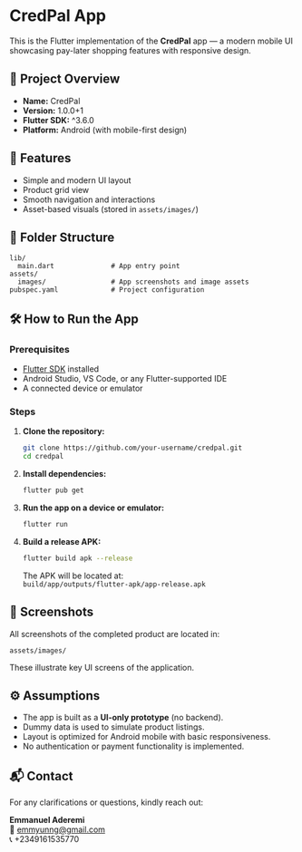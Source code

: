 # CredPal App

This is the Flutter implementation of the **CredPal** app — a modern mobile UI showcasing pay-later shopping features with responsive design.




## 📱 Project Overview

- **Name:** CredPal  
- **Version:** 1.0.0+1  
- **Flutter SDK:** ^3.6.0  
- **Platform:** Android (with mobile-first design)

## 🧩 Features

- Simple and modern UI layout  
- Product grid view  
- Smooth navigation and interactions  
- Asset-based visuals (stored in `assets/images/`)

## 📁 Folder Structure

```
lib/
  main.dart              # App entry point
assets/
  images/                # App screenshots and image assets
pubspec.yaml             # Project configuration
```

## 🛠️ How to Run the App

### Prerequisites

- [Flutter SDK](https://docs.flutter.dev/get-started/install) installed  
- Android Studio, VS Code, or any Flutter-supported IDE  
- A connected device or emulator

### Steps

1. **Clone the repository:**
   ```bash
   git clone https://github.com/your-username/credpal.git
   cd credpal
   ```

2. **Install dependencies:**
   ```bash
   flutter pub get
   ```

3. **Run the app on a device or emulator:**
   ```bash
   flutter run
   ```

4. **Build a release APK:**
   ```bash
   flutter build apk --release
   ```

   The APK will be located at:  
   `build/app/outputs/flutter-apk/app-release.apk`



## 📸 Screenshots

All screenshots of the completed product are located in:

```
assets/images/
```

These illustrate key UI screens of the application.

## ⚙️ Assumptions

- The app is built as a **UI-only prototype** (no backend).
- Dummy data is used to simulate product listings.
- Layout is optimized for Android mobile with basic responsiveness.
- No authentication or payment functionality is implemented.

## 📬 Contact

For any clarifications or questions, kindly reach out:

**Emmanuel Aderemi**  
📧 emmyunng@gmail.com  
📞 +2349161535770  
